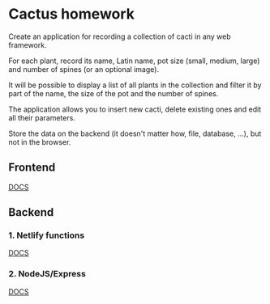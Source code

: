# Cactus homework

Create an application for recording a collection of cacti in any web framework.

For each plant, record its name, Latin name, pot size (small, medium, large) and number of spines (or an optional image).

It will be possible to display a list of all plants in the collection and filter it by part of the name, the size of the pot and the number of spines.

The application allows you to insert new cacti, delete existing ones and edit all their parameters.

Store the data on the backend (it doesn't matter how, file, database, ...), but not in the browser.

## Frontend

[DOCS](./frontend/README.md)

## Backend

### 1. Netlify functions

[DOCS](./backend/netlify-functions/README.md)

### 2. NodeJS/Express

[DOCS](./backend/nodejs/README.md)
